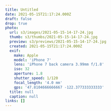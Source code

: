 ```yaml
---
title: Untitled
date: 2021-05-15T21:17:24.000Z
draft: false
drop: true
photo:
  url: s3/images/2021-05-15-14-17-24.jpg
  thumb: s3/thumbs/2021-05-15-14-17-24.jpg
  preview: s3/previews/2021-05-15-14-17-24.jpg
  created: 2021-05-15T21:17:24.000Z
  exif:
    make: Apple
    model: 'iPhone 7'
    lens: 'iPhone 7 back camera 3.99mm f/1.8'
    iso: 32
    aperture: 1.8
    shutter_speed: 1/120
    focal_length: '4.0 mm'
    gps: '47.8104666666667 -122.377333333333'
  title: null
  caption: null
links: []
---
```

